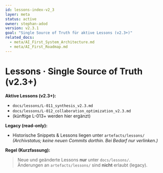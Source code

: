```yaml
---
id: lessons-index-v2_3
layer: meta
status: active
owner: stephan-adod
version: v2.3.1
goal: "Single Source of Truth für aktive Lessons (v2.3+)"
related_docs:
  - meta/AI_First_System_Architecture.md
  - meta/AI_First_Roadmap.md
---
```


# Lessons · Single Source of Truth (v2.3+)

**Aktive Lessons (v2.3+):**
- `docs/lessons/L-011_synthesis_v2.3.md`
- `docs/lessons/L-012_collaboration_optimization_v2.3.md`
- (künftige L-013+ werden hier ergänzt)

**Legacy (read-only):**
- Historische Snippets & Lessons liegen unter `artefacts/lessons/`  
  *(Archivstatus; keine neuen Commits dorthin. Bei Bedarf nur verlinken.)*

**Regel (Kurzfassung):**
> Neue und geänderte Lessons **nur** unter `docs/lessons/`.  
> Änderungen an `artefacts/lessons/` sind **nicht** erlaubt (legacy).
